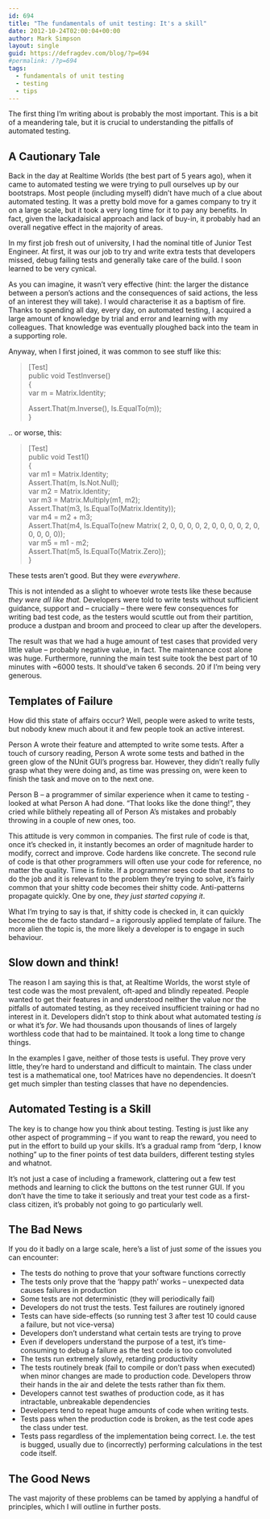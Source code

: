```yaml
---
id: 694
title: "The fundamentals of unit testing: It's a skill"
date: 2012-10-24T02:00:04+00:00
author: Mark Simpson
layout: single
guid: https://defragdev.com/blog/?p=694
#permalink: /?p=694
tags:
  - fundamentals of unit testing
  - testing
  - tips
---
```

The first thing I’m writing about is probably the most important. This is a bit of a meandering tale, but it is crucial to understanding the pitfalls of automated testing.

## A Cautionary Tale

Back in the day at Realtime Worlds (the best part of 5 years ago), when it came to automated testing we were trying to pull ourselves up by our bootstraps. Most people (including myself) didn’t have much of a clue about automated testing. It was a pretty bold move for a games company to try it on a large scale, but it took a very long time for it to pay any benefits. In fact, given the lackadaisical approach and lack of buy-in, it probably had an overall negative effect in the majority of areas. 

In my first job fresh out of university, I had the nominal title of Junior Test Engineer. At first, it was our job to try and write extra tests that developers missed, debug failing tests and generally take care of the build. I soon learned to be very cynical.

As you can imagine, it wasn’t very effective (hint: the larger the distance between a person’s actions and the consequences of said actions, the less of an interest they will take). I would characterise it as a baptism of fire. Thanks to spending all day, every day, on automated testing, I acquired a large amount of knowledge by trial and error and learning with my colleagues. That knowledge was eventually ploughed back into the team in a supporting role.

<!--more-->

Anyway, when I first joined, it was common to see stuff like this:

> [Test]  
> public void TestInverse()  
> {  
>  var m = Matrix.Identity;  
>   
>  Assert.That(m.Inverse(), Is.EqualTo(m));  
> }

.. or worse, this:

> [Test]  
> public void Test1()  
> {  
>  var m1 = Matrix.Identity;  
>  Assert.That(m, Is.Not.Null);  
>  var m2 = Matrix.Identity;  
>  var m3 = Matrix.Multiply(m1, m2);  
>  Assert.That(m3, Is.EqualTo(Matrix.Identity));  
>  var m4 = m2 + m3;  
>  Assert.That(m4, Is.EqualTo(new Matrix( 2, 0, 0, 0, 0, 2, 0, 0, 0, 0, 2, 0, 0, 0, 0, 0));  
>  var m5 = m1 - m2;  
>  Assert.That(m5, Is.EqualTo(Matrix.Zero));  
> }

These tests aren’t good. But they were _everywhere_.

This is not intended as a slight to whoever wrote tests like these because _they were all like that._ Developers were told to write tests without sufficient guidance, support and – crucially – there were few consequences for writing bad test code, as the testers would scuttle out from their partition, produce a dustpan and broom and proceed to clear up after the developers.

The result was that we had a huge amount of test cases that provided very little value – probably negative value, in fact. The maintenance cost alone was huge. Furthermore, running the main test suite took the best part of 10 minutes with ~6000 tests. It should’ve taken 6 seconds. 20 if I’m being very generous.

## Templates of Failure

How did this state of affairs occur? Well, people were asked to write tests, but nobody knew much about it and few people took an active interest.

Person A wrote their feature and attempted to write some tests. After a touch of cursory reading, Person A wrote some tests and bathed in the green glow of the NUnit GUI’s progress bar. However, they didn’t really fully grasp what they were doing and, as time was pressing on, were keen to finish the task and move on to the next one. 

Person B – a programmer of similar experience when it came to testing - looked at what Person A had done. “That looks like the done thing!”, they cried while blithely repeating all of Person A’s mistakes and probably throwing in a couple of new ones, too.

This attitude is very common in companies. The first rule of code is that, once it’s checked in, it instantly becomes an order of magnitude harder to modify, correct and improve. Code hardens like concrete. The second rule of code is that other programmers will often use your code for reference, no matter the quality. Time is finite. If a programmer sees code that _seems_ to do the job and it is relevant to the problem they’re trying to solve, it’s fairly common that your shitty code becomes their shitty code. Anti-patterns propagate quickly. One by one, _they just started copying it_. 

What I’m trying to say is that, if shitty code is checked in, it can quickly become the de facto standard – a rigorously applied template of failure. The more alien the topic is, the more likely a developer is to engage in such behaviour.

## Slow down and think!

The reason I am saying this is that, at Realtime Worlds, the worst style of test code was the most prevalent, oft-aped and blindly repeated. People wanted to get their features in and understood neither the value nor the pitfalls of automated testing, as they received insufficient training or had no interest in it. Developers didn’t stop to think about what automated testing _is_ or what it’s _for_. We had thousands upon thousands of lines of largely worthless code that had to be maintained. It took a long time to change things. 

In the examples I gave, neither of those tests is useful. They prove very little, they’re hard to understand and difficult to maintain. The class under test is a mathematical one, too! Matrices have no dependencies. It doesn’t get much simpler than testing classes that have no dependencies.

## Automated Testing is a Skill

The key is to change how you think about testing. Testing is just like any other aspect of programming – if you want to reap the reward, you need to put in the effort to build up your skills. It’s a gradual ramp from “derp, I know nothing” up to the finer points of test data builders, different testing styles and whatnot.

It’s not just a case of including a framework, clattering out a few test methods and learning to click the buttons on the test runner GUI. If you don’t have the time to take it seriously and treat your test code as a first-class citizen, it’s probably not going to go particularly well. 

## The Bad News

If you do it badly on a large scale, here’s a list of just _some_ of the issues you can encounter:

  * The tests do nothing to prove that your software functions correctly 
  * The tests only prove that the ‘happy path’ works – unexpected data causes failures in production 
  * Some tests are not deterministic (they will periodically fail) 
  * Developers do not trust the tests. Test failures are routinely ignored 
  * Tests can have side-effects (so running test 3 after test 10 could cause a failure, but not vice-versa) 
  * Developers don’t understand what certain tests are trying to prove 
  * Even if developers understand the purpose of a test, it’s time-consuming to debug a failure as the test code is too convoluted 
  * The tests run extremely slowly, retarding productivity 
  * The tests routinely break (fail to compile or don’t pass when executed) when minor changes are made to production code. Developers throw their hands in the air and delete the tests rather than fix them. 
  * Developers cannot test swathes of production code, as it has intractable, unbreakable dependencies 
  * Developers tend to repeat huge amounts of code when writing tests. 
  * Tests pass when the production code is broken, as the test code apes the class under test. 
  * Tests pass regardless of the implementation being correct. I.e. the test is bugged, usually due to (incorrectly) performing calculations in the test code itself. 

## The Good News

The vast majority of these problems can be tamed by applying a handful of principles, which I will outline in further posts.